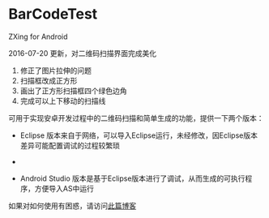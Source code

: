 # BarCodeTest
ZXing for Android

2016-07-20 更新，对二维码扫描界面完成美化
1. 修正了图片拉伸的问题
2. 扫描框改成正方形
3. 画出了正方形扫描框四个绿色边角
4. 完成可以上下移动的扫描线

可用于实现安卓开发过程中的二维码扫描和简单生成的功能，提供一下两个版本：

* Eclipse 版本来自于网络，可以导入Eclipse运行，未经修改，因Eclipse版本差异可能配置调试的过程较繁琐
*

* Android Studio 版本是基于Eclipse版本进行了调试，从而生成的可执行程序，方便导入AS中运行

如果对如何使用有困惑，请访问[此篇博客](http://chenjiayang.me/blog/2016/07/01/Android-QRCode-Scan/)


